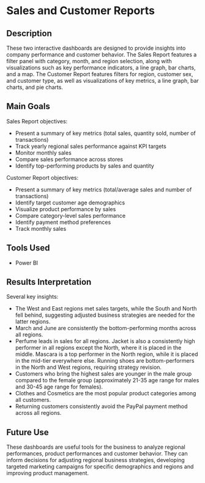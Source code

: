 # Sales and Customer Reports

## Description
These two interactive dashboards are designed to provide insights into company performance and customer behavior. The Sales Report features a filter panel with category, month, and region selection, along with visualizations such as key performance indicators, a line graph, bar charts, and a map. The Customer Report features filters for region, customer sex, and customer type, as well as visualizations of key metrics, a line graph, bar charts, and pie charts.

## Main Goals
Sales Report objectives:
- Present a summary of key metrics (total sales, quantity sold, number of transactions)
- Track yearly regional sales performance against KPI targets
- Monitor monthly sales
- Compare sales performance across stores
- Identify top-performing products by sales and quantity

Customer Report objectives:
- Present a summary of key metrics (total/average sales and number of transactions)
- Identify target customer age demographics
- Visualize product performance by sales 
- Compare category-level sales performance
- Identify payment method preferences
- Track monthly sales

## Tools Used
- Power BI

## Results Interpretation
Several key insights:
- The West and East regions met sales targets, while the South and North fell behind, suggesting adjusted business strategies are needed for the latter regions.
- March and June are consistently the bottom-performing months across all regions.
- Perfume leads in sales for all regions. Jacket is also a consistently high performer in all regions except the North, where it is placed in the middle. Mascara is a top performer in the North region, while it is placed in the mid-tier everywhere else. Running shoes are bottom-performers in the North and West regions, requiring strategy revision.
- Customers who bring the highest sales are younger in the male group compared to the female group (approximately 21-35 age range for males and 30-45 age range for females).
- Clothes and Cosmetics are the most popular product categories among all customers.
- Returning customers consistently avoid the PayPal payment method across all regions.

## Future Use
These dashboards are useful tools for the business to analyze regional performances, product performances and customer behavior. They can inform decisions for adjusting regional business strategies, developing targeted marketing campaigns for specific demographics and regions and improving product management.
